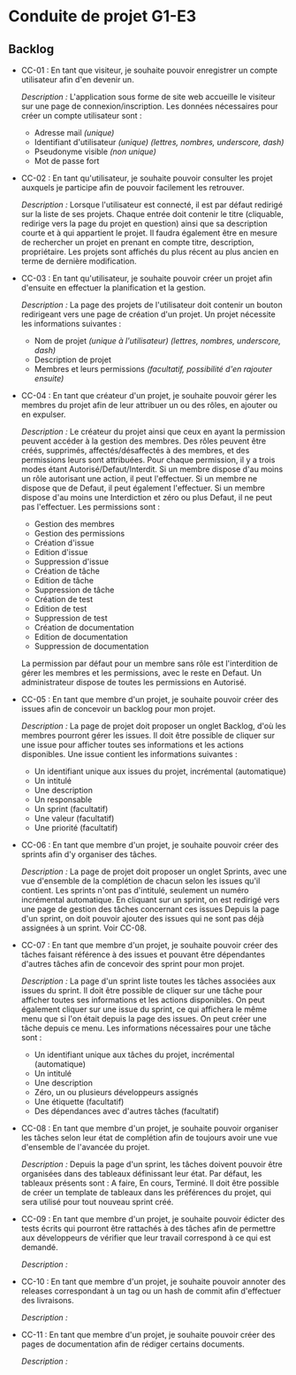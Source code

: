 # Conduite de projet G1-E3

## Backlog

- CC-01 : En tant que visiteur, je souhaite pouvoir enregistrer un compte utilisateur afin d'en devenir un.

    *Description :* L'application sous forme de site web accueille le visiteur sur une page de connexion/inscription. Les données nécessaires pour créer un compte utilisateur sont :
    - Adresse mail *(unique)*
    - Identifiant d'utilisateur *(unique)* *(lettres, nombres, underscore, dash)*
    - Pseudonyme visible *(non unique)*
    - Mot de passe fort

- CC-02 : En tant qu'utilisateur, je souhaite pouvoir consulter les projet auxquels je participe afin de pouvoir facilement les retrouver.

    *Description :* Lorsque l'utilisateur est connecté, il est par défaut redirigé sur la liste de ses projets. Chaque entrée doit contenir le titre (cliquable, redirige vers la page du projet en question) ainsi que sa description courte et à qui appartient le projet. Il faudra également être en mesure de rechercher un projet en prenant en compte titre, description, propriétaire. Les projets sont affichés du plus récent au plus ancien en terme de dernière modification.

- CC-03 : En tant qu'utilisateur, je souhaite pouvoir créer un projet afin d'ensuite en effectuer la planification et la gestion.

    *Description :* La page des projets de l'utilisateur doit contenir un bouton redirigeant vers une page de création d'un projet. Un projet nécessite les informations suivantes :
    - Nom de projet *(unique à l'utilisateur)* *(lettres, nombres, underscore, dash)*
    - Description de projet
    - Membres et leurs permissions *(facultatif, possibilité d'en rajouter ensuite)*

- CC-04 : En tant que créateur d'un projet, je souhaite pouvoir gérer les membres du projet afin de leur attribuer un ou des rôles, en ajouter ou en expulser.

    *Description :* Le créateur du projet ainsi que ceux en ayant la permission peuvent accéder à la gestion des membres. Des rôles peuvent être créés, supprimés, affectés/désaffectés à des membres, et des permissions leurs sont attribuées. Pour chaque permission, il y a trois modes étant Autorisé/Defaut/Interdit. Si un membre dispose d'au moins un rôle autorisant une action, il peut l'effectuer. Si un membre ne dispose que de Defaut, il peut également l'effectuer. Si un membre dispose d'au moins une Interdiction et zéro ou plus Defaut, il ne peut pas l'effectuer. Les permissions sont :
    - Gestion des membres
    - Gestion des permissions
    - Création d'issue
    - Edition d'issue
    - Suppression d'issue
    - Création de tâche
    - Edition de tâche
    - Suppression de tâche
    - Création de test
    - Edition de test
    - Suppression de test
    - Création de documentation
    - Edition de documentation
    - Suppression de documentation

    La permission par défaut pour un membre sans rôle est l'interdition de gérer les membres et les permissions, avec le reste en Defaut. Un administrateur dispose de toutes les permissions en Autorisé.

- CC-05 : En tant que membre d'un projet, je souhaite pouvoir créer des issues afin de concevoir un backlog pour mon projet.

    *Description :* La page de projet doit proposer un onglet Backlog, d'où les membres pourront gérer les issues. Il doit être possible de cliquer sur une issue pour afficher toutes ses informations et les actions disponibles. Une issue contient les informations suivantes :
    - Un identifiant unique aux issues du projet, incrémental (automatique)
    - Un intitulé
    - Une description
    - Un responsable
    - Un sprint (facultatif)
    - Une valeur (facultatif)
    - Une priorité (facultatif)

- CC-06 : En tant que membre d'un projet, je souhaite pouvoir créer des sprints afin d'y organiser des tâches.

    *Description :* La page de projet doit proposer un onglet Sprints, avec une vue d'ensemble de la complétion de chacun selon les issues qu'il contient. Les sprints n'ont pas d'intitulé, seulement un numéro incrémental automatique. En cliquant sur un sprint, on est redirigé vers une page de gestion des tâches concernant ces issues Depuis la page d'un sprint, on doit pouvoir ajouter des issues qui ne sont pas déjà assignées à un sprint. Voir CC-08.

- CC-07 : En tant que membre d'un projet, je souhaite pouvoir créer des tâches faisant référence à des issues et pouvant être dépendantes d'autres tâches afin de concevoir des sprint pour mon projet.

    *Description :* La page d'un sprint liste toutes les tâches associées aux issues du sprint. Il doit être possible de cliquer sur une tâche pour afficher toutes ses informations et les actions disponibles. On peut également cliquer sur une issue du sprint, ce qui affichera le même menu que si l'on était depuis la page des issues. On peut créer une tâche depuis ce menu. Les informations nécessaires pour une tâche sont :
    - Un identifiant unique aux tâches du projet, incrémental (automatique)
    - Un intitulé
    - Une description
    - Zéro, un ou plusieurs développeurs assignés
    - Une étiquette (facultatif)
    - Des dépendances avec d'autres tâches (facultatif)

- CC-08 : En tant que membre d'un projet, je souhaite pouvoir organiser les tâches selon leur état de complétion afin de toujours avoir une vue d'ensemble de l'avancée du projet.

    *Description :* Depuis la page d'un sprint, les tâches doivent pouvoir être organisées dans des tableaux définissant leur état. Par défaut, les tableaux présents sont : A faire, En cours, Terminé. Il doit être possible de créer un template de tableaux dans les préférences du projet, qui sera utilisé pour tout nouveau sprint créé.

- CC-09 : En tant que membre d'un projet, je souhaite pouvoir édicter des tests écrits qui pourront être rattachés à des tâches afin de permettre aux développeurs de vérifier que leur travail correspond à ce qui est demandé.

    *Description :* 

- CC-10 : En tant que membre d'un projet, je souhaite pouvoir annoter des releases correspondant à un tag ou un hash de commit afin d'effectuer des livraisons.

    *Description :* 

- CC-11 : En tant que membre d'un projet, je souhaite pouvoir créer des pages de documentation afin de rédiger certains documents.

    *Description :* 